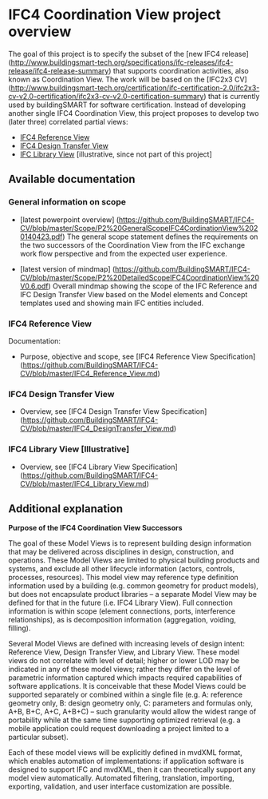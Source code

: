 # IFC4 Coordination View project overview

The goal of this project is to specify the subset of the [new IFC4 release] (http://www.buildingsmart-tech.org/specifications/ifc-releases/ifc4-release/ifc4-release-summary) that supports coordination activities, also known as Coordination View. The work will be based on the [IFC2x3 CV] (http://www.buildingsmart-tech.org/certification/ifc-certification-2.0/ifc2x3-cv-v2.0-certification/ifc2x3-cv-v2.0-certification-summary) that is currently used by buildingSMART for software certification. Instead of developing another single IFC4 Coordination View, this project proposes to develop two (later three) correlated partial views:
* [IFC4 Reference View](/IFC4_Reference_View.md)
* [IFC4 Design Transfer View](/IFC4_DesignTransfer_View.md)
* [IFC Library View](/IFC4_Library_View.md) [illustrative, since not part of this project]


## Available documentation

### General information on scope
- [latest powerpoint overview] (https://github.com/BuildingSMART/IFC4-CV/blob/master/Scope/P2%20GeneralScopeIFC4CordinationView%2020140423.pdf)
  The general scope statement defines the requirements on the two successors of the Coordination View from the IFC exchange work flow perspective and from the expected user experience.

- [latest version of mindmap]  (https://github.com/BuildingSMART/IFC4-CV/blob/master/Scope/P2%20DetailedScopeIFC4CoordinationView%20V0.6.pdf)
  Overall mindmap showing the scope of the IFC Reference and IFC Design Transfer View based on the Model elements and Concept templates used and showing main IFC entities included.
 
### IFC4 Reference View

Documentation:
- Purpose, objective and scope, see [IFC4 Reference View Specification] (https://github.com/BuildingSMART/IFC4-CV/blob/master/IFC4_Reference_View.md)
 

### IFC4 Design Transfer View

- Overview, see [IFC4 Design Transfer View Specification] (https://github.com/BuildingSMART/IFC4-CV/blob/master/IFC4_DesignTransfer_View.md)


### IFC4 Library View [Illustrative]

- Overview, see [IFC4 Library View Specification] (https://github.com/BuildingSMART/IFC4-CV/blob/master/IFC4_Library_View.md)

 

## Additional explanation

**Purpose of the IFC4 Coordination View Successors**

The goal of these Model Views is to represent building design information that may be delivered across disciplines in design, construction, and operations. These Model Views are limited to physical building products and systems, and exclude all other lifecycle information (actors, controls, processes, resources). This model view may reference type definition information used by a building (e.g. common geometry for product models), but does not encapsulate product libraries – a separate Model View may be defined for that in the future (i.e. IFC4 Library View). Full connection information is within scope (element connections, ports, interference relationships), as is decomposition information (aggregation, voiding, filling).

Several Model Views are defined with increasing levels of design intent: Reference View, Design Transfer View, and Library View. These model views do not correlate with level of detail; higher or lower LOD may be indicated in any of these model views; rather they differ on the level of parametric information captured which impacts required capabilities of software applications. It is conceivable that these Model Views could be supported separately or combined within a single file (e.g. A: reference geometry only, B: design geometry only, C: parameters and formulas only, A+B, B+C, A+C, A+B+C) – such granularity would allow the widest range of portability while at the same time supporting optimized retrieval (e.g. a mobile application could request downloading a project limited to a particular subset).

Each of these model views will be explicitly defined in mvdXML format, which enables automation of implementations: if application software is designed to support IFC and mvdXML, then it can theoretically support any model view automatically. Automated filtering, translation, importing, exporting, validation, and user interface customization are possible.
 
